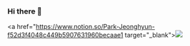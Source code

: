 ### Hi there 👋

<a href="https://www.notion.so/Park-Jeonghyun-f52d3f4048c449b5907631960becaae1 target="_blank"><img src="https://img.shields.io/badge/BLOG-111111?style=for-the-badge&Naver&logoColor=000000"/></a>

<!--
**Park-JeongHyun/Park-JeongHyun** is a ✨ _special_ ✨ repository because its `README.md` (this file) appears on your GitHub profile.

Here are some ideas to get you started:

- 🔭 I’m currently working on ...
- 🌱 I’m currently learning ...
- 👯 I’m looking to collaborate on ...
- 🤔 I’m looking for help with ...
- 💬 Ask me about ...
- 📫 How to reach me: ...
- 😄 Pronouns: ...
- ⚡ Fun fact: ...
-->
